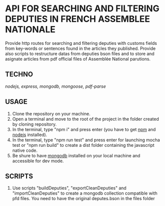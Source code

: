 # API FOR SEARCHING AND FILTERING DEPUTIES IN FRENCH ASSEMBLEE NATIONALE

Provide http routes for searching and filtering deputies with customs fields from key-words or sentences found in the articles they published.
Provide also scripts to restructure datas from deputies bson files and to store and asignate articles from pdf official files of Assemblée National parutions. 

## TECHNO

<em>nodejs, express, mongodb, mongoose, pdf-parse</em>

## USAGE 

1. Clone the repository on your machine.
2. Open a terminal and move to the root of the project in the folder created by cloning repository.
3. In the terminal, type "npm i" and press enter (you have to get [npm](https://docs.npmjs.com/downloading-and-installing-node-js-and-npm) and [nodejs](https://nodejs.org/en/download/) installed).
3. In the terminal, type "npm run test" and press enter for launching mocha test or "npm run build" to create a dist folder containing the javascript native code.
4. Be shure to have [mongodb](https://www.mongodb.com/) installed on your local machine and accessible for dev mode.

## SCRIPTS

1. Use scripts "buildDeputies", "exportCleanDeputies" and "importCleanDeputies" to create a mongodb collection compatible with pfd files.
You need to have the original deputes.bson in the files folder